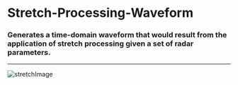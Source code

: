 # Stretch-Processing-Waveform
### Generates a time-domain waveform that would result from the application of stretch processing given a set of radar parameters.

---

![stretchImage](https://user-images.githubusercontent.com/54219067/173376394-84926cb7-3000-4f46-8f10-b13b3473e0b8.png)
